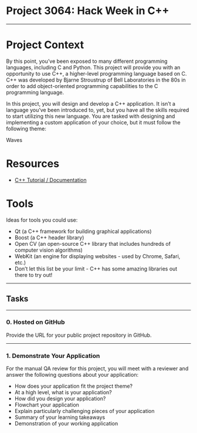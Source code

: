 # Project 3064: Hack Week in C++
----

# Project Context

By this point, you’ve been exposed to many different programming languages, including C and Python. This project will provide you with an opportunity to use C++, a higher-level programming language based on C. C++ was developed by Bjarne Stroustrup of Bell Laboratories in the 80s in order to add object-oriented programming capabilities to the C programming language.

In this project, you will design and develop a C++ application. It isn’t a language you’ve been introduced to, yet, but you have all the skills required to start utilizing this new language. You are tasked with designing and implementing a custom application of your choice, but it must follow the following theme:

Waves

# Resources

* [C++ Tutorial / Documentation](https://cplusplus.com/doc/tutorial/)
# Tools

Ideas for tools you could use:

* Qt (a C++ framework for building graphical applications)
* Boost (a C++ header library)
* Open CV (an open-source C++ library that includes hundreds of computer vision algorithms)
* WebKit (an engine for displaying websites - used by Chrome, Safari, etc.)
* Don’t let this list be your limit - C++ has some amazing libraries out there to try out!

----
## Tasks
---
### 0. Hosted on GitHub

Provide the URL for your public project repository in GitHub. <!--plain-NL-->


---
### 1. Demonstrate Your Application

For the manual QA review for this project, you will meet with a reviewer and answer the following questions about your application:<!--plain-NL-->

- How does your application fit the project theme?
- At a high level, what is your application?
- How did you design your application?
- Flowchart your application
- Explain particularly challenging pieces of your application
- Summary of your learning takeaways
- Demonstration of your working application